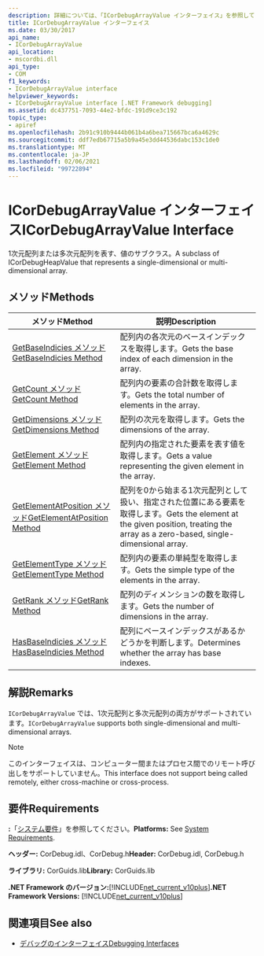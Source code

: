 ```yaml
---
description: 詳細については、「ICorDebugArrayValue インターフェイス」を参照してください。
title: ICorDebugArrayValue インターフェイス
ms.date: 03/30/2017
api_name:
- ICorDebugArrayValue
api_location:
- mscordbi.dll
api_type:
- COM
f1_keywords:
- ICorDebugArrayValue interface
helpviewer_keywords:
- ICorDebugArrayValue interface [.NET Framework debugging]
ms.assetid: dc437751-7093-44e2-bfdc-191d9ce3c192
topic_type:
- apiref
ms.openlocfilehash: 2b91c910b9444b061b4a6bea715667bca6a4629c
ms.sourcegitcommit: ddf7edb67715a5b9a45e3dd44536dabc153c1de0
ms.translationtype: MT
ms.contentlocale: ja-JP
ms.lasthandoff: 02/06/2021
ms.locfileid: "99722894"
---
```

# <a name="icordebugarrayvalue-interface"></a><span data-ttu-id="89f47-103">ICorDebugArrayValue インターフェイス</span><span class="sxs-lookup"><span data-stu-id="89f47-103">ICorDebugArrayValue Interface</span></span>

<span data-ttu-id="89f47-104">1次元配列または多次元配列を表す、値のサブクラス。</span><span class="sxs-lookup"><span data-stu-id="89f47-104">A subclass of ICorDebugHeapValue that represents a single-dimensional or multi-dimensional array.</span></span>  
  
## <a name="methods"></a><span data-ttu-id="89f47-105">メソッド</span><span class="sxs-lookup"><span data-stu-id="89f47-105">Methods</span></span>  
  
|<span data-ttu-id="89f47-106">メソッド</span><span class="sxs-lookup"><span data-stu-id="89f47-106">Method</span></span>|<span data-ttu-id="89f47-107">説明</span><span class="sxs-lookup"><span data-stu-id="89f47-107">Description</span></span>|  
|------------|-----------------|  
|[<span data-ttu-id="89f47-108">GetBaseIndicies メソッド</span><span class="sxs-lookup"><span data-stu-id="89f47-108">GetBaseIndicies Method</span></span>](icordebugarrayvalue-getbaseindicies-method.md)|<span data-ttu-id="89f47-109">配列内の各次元のベースインデックスを取得します。</span><span class="sxs-lookup"><span data-stu-id="89f47-109">Gets the base index of each dimension in the array.</span></span>|  
|[<span data-ttu-id="89f47-110">GetCount メソッド</span><span class="sxs-lookup"><span data-stu-id="89f47-110">GetCount Method</span></span>](icordebugarrayvalue-getcount-method.md)|<span data-ttu-id="89f47-111">配列内の要素の合計数を取得します。</span><span class="sxs-lookup"><span data-stu-id="89f47-111">Gets the total number of elements in the array.</span></span>|  
|[<span data-ttu-id="89f47-112">GetDimensions メソッド</span><span class="sxs-lookup"><span data-stu-id="89f47-112">GetDimensions Method</span></span>](icordebugarrayvalue-getdimensions-method.md)|<span data-ttu-id="89f47-113">配列の次元を取得します。</span><span class="sxs-lookup"><span data-stu-id="89f47-113">Gets the dimensions of the array.</span></span>|  
|[<span data-ttu-id="89f47-114">GetElement メソッド</span><span class="sxs-lookup"><span data-stu-id="89f47-114">GetElement Method</span></span>](icordebugarrayvalue-getelement-method.md)|<span data-ttu-id="89f47-115">配列内の指定された要素を表す値を取得します。</span><span class="sxs-lookup"><span data-stu-id="89f47-115">Gets a value representing the given element in the array.</span></span>|  
|[<span data-ttu-id="89f47-116">GetElementAtPosition メソッド</span><span class="sxs-lookup"><span data-stu-id="89f47-116">GetElementAtPosition Method</span></span>](icordebugarrayvalue-getelementatposition-method.md)|<span data-ttu-id="89f47-117">配列を0から始まる1次元配列として扱い、指定された位置にある要素を取得します。</span><span class="sxs-lookup"><span data-stu-id="89f47-117">Gets the element at the given position, treating the array as a zero-based, single-dimensional array.</span></span>|  
|[<span data-ttu-id="89f47-118">GetElementType メソッド</span><span class="sxs-lookup"><span data-stu-id="89f47-118">GetElementType Method</span></span>](icordebugarrayvalue-getelementtype-method.md)|<span data-ttu-id="89f47-119">配列内の要素の単純型を取得します。</span><span class="sxs-lookup"><span data-stu-id="89f47-119">Gets the simple type of the elements in the array.</span></span>|  
|[<span data-ttu-id="89f47-120">GetRank メソッド</span><span class="sxs-lookup"><span data-stu-id="89f47-120">GetRank Method</span></span>](icordebugarrayvalue-getrank-method.md)|<span data-ttu-id="89f47-121">配列のディメンションの数を取得します。</span><span class="sxs-lookup"><span data-stu-id="89f47-121">Gets the number of dimensions in the array.</span></span>|  
|[<span data-ttu-id="89f47-122">HasBaseIndicies メソッド</span><span class="sxs-lookup"><span data-stu-id="89f47-122">HasBaseIndicies Method</span></span>](icordebugarrayvalue-hasbaseindicies-method.md)|<span data-ttu-id="89f47-123">配列にベースインデックスがあるかどうかを判断します。</span><span class="sxs-lookup"><span data-stu-id="89f47-123">Determines whether the array has base indexes.</span></span>|  
  
## <a name="remarks"></a><span data-ttu-id="89f47-124">解説</span><span class="sxs-lookup"><span data-stu-id="89f47-124">Remarks</span></span>  

 <span data-ttu-id="89f47-125">`ICorDebugArrayValue` では、1次元配列と多次元配列の両方がサポートされています。</span><span class="sxs-lookup"><span data-stu-id="89f47-125">`ICorDebugArrayValue` supports both single-dimensional and multi-dimensional arrays.</span></span>  
  
> [!NOTE]
> <span data-ttu-id="89f47-126">このインターフェイスは、コンピューター間またはプロセス間でのリモート呼び出しをサポートしていません。</span><span class="sxs-lookup"><span data-stu-id="89f47-126">This interface does not support being called remotely, either cross-machine or cross-process.</span></span>  
  
## <a name="requirements"></a><span data-ttu-id="89f47-127">要件</span><span class="sxs-lookup"><span data-stu-id="89f47-127">Requirements</span></span>  

 <span data-ttu-id="89f47-128">**:**「[システム要件](../../get-started/system-requirements.md)」を参照してください。</span><span class="sxs-lookup"><span data-stu-id="89f47-128">**Platforms:** See [System Requirements](../../get-started/system-requirements.md).</span></span>  
  
 <span data-ttu-id="89f47-129">**ヘッダー:** CorDebug.idl、CorDebug.h</span><span class="sxs-lookup"><span data-stu-id="89f47-129">**Header:** CorDebug.idl, CorDebug.h</span></span>  
  
 <span data-ttu-id="89f47-130">**ライブラリ:** CorGuids.lib</span><span class="sxs-lookup"><span data-stu-id="89f47-130">**Library:** CorGuids.lib</span></span>  
  
 <span data-ttu-id="89f47-131">**.NET Framework のバージョン:**[!INCLUDE[net_current_v10plus](../../../../includes/net-current-v10plus-md.md)]</span><span class="sxs-lookup"><span data-stu-id="89f47-131">**.NET Framework Versions:** [!INCLUDE[net_current_v10plus](../../../../includes/net-current-v10plus-md.md)]</span></span>  
  
## <a name="see-also"></a><span data-ttu-id="89f47-132">関連項目</span><span class="sxs-lookup"><span data-stu-id="89f47-132">See also</span></span>

- [<span data-ttu-id="89f47-133">デバッグのインターフェイス</span><span class="sxs-lookup"><span data-stu-id="89f47-133">Debugging Interfaces</span></span>](debugging-interfaces.md)
